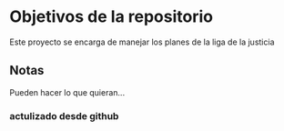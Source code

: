 # Objetivos de la repositorio

Este proyecto se encarga de manejar los planes de la liga de la justicia


## Notas
Pueden hacer lo que quieran...
### actulizado desde github

